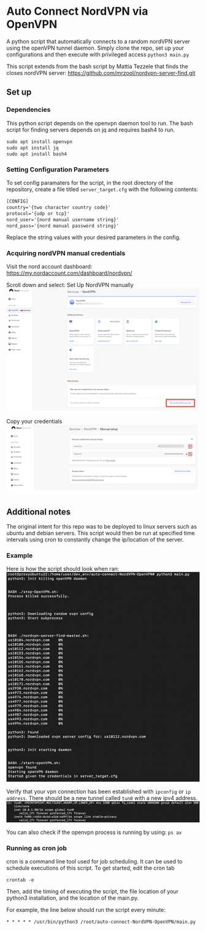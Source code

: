 # Auto Connect NordVPN via OpenVPN

A python script that automatically connects to a random nordVPN server using the openVPN tunnel daemon. 
Simply clone the repo, set up your configurations and then execute with privileged access ```python3 main.py``` 

This script extends from the bash script by Mattia Tezzele that finds the closes nordVPN server: https://github.com/mrzool/nordvpn-server-find.git

## Set up
### Dependencies

This python script depends on the openvpn daemon tool to run. The bash script for finding servers depends on jq and requires bash4 to run.
```text
sudo apt install openvpn
sudo apt install jq
sudo apt install bash4
```

### Setting Configuration Parameters
To set config paramaters for the script, in the root directory of the repository, create a file titled ```server_target.cfg``` with the following contents:
```text
[CONFIG]
country='{two character country code}'
protocol='{udp or tcp}'
nord_user='{nord manual username string}'
nord_pass='{nord manual password string}'
```
Replace the string values with your desired parameters in the config.

### Acquiring nordVPN manual credentials
Visit the nord account dashboard: https://my.nordaccount.com/dashboard/nordvpn/

Scroll down and select: Set Up NordVPN manually
![dashboard image](./img/dashboard.png)

Copy your credentials
![cred_image](./img/cred.png)


## Additional notes
The original intent for this repo was to be deployed to linux servers such as ubuntu and debian servers. 
This script would then be run at specified time intervals using cron to constantly change the ip/location of the server.

### Example

Here is how the script should look when ran:
![sequence image](./img/sequence.png)

Verify that your vpn connection has been established with ```ipconfig``` or ```ip address```.
There should be a new tunnel called ```tun0``` with a new ipv4 address.
![tun0 image](./img/tun0.png)

You can also check if the openvpn process is running by using: ```ps ax``` 

### Running as cron job
cron is a command line tool used for job scheduling. It can be used to schedule executions of this script.
To get started, edit the cron tab
```text
crontab -e
```
Then, add the timing of executing the script, the file location of your python3 installation, and the location of the main.py. 

For example, the line below should run the script every minute:
```
* * * * * /usr/bin/python3 /root/auto-connect-NordVPN-OpenVPN/main.py
```